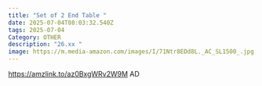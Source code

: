 ```yaml
---
title: "Set of 2 End Table "
date: 2025-07-04T08:03:32.540Z
tags: 2025-07-04
Category: OTHER
description: "26.xx "
image: https://m.media-amazon.com/images/I/71Ntr8EDd8L._AC_SL1500_.jpg
---
```

https://amzlink.to/az0BxgWRv2W9M
AD